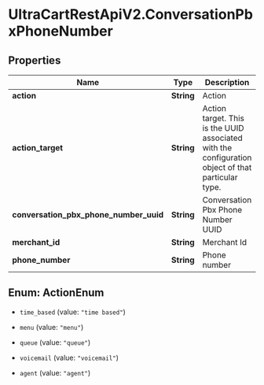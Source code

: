 # UltraCartRestApiV2.ConversationPbxPhoneNumber

## Properties
Name | Type | Description | Notes
------------ | ------------- | ------------- | -------------
**action** | **String** | Action | [optional] 
**action_target** | **String** | Action target.  This is the UUID associated with the configuration object of that particular type. | [optional] 
**conversation_pbx_phone_number_uuid** | **String** | Conversation Pbx Phone Number UUID | [optional] 
**merchant_id** | **String** | Merchant Id | [optional] 
**phone_number** | **String** | Phone number | [optional] 


<a name="ActionEnum"></a>
## Enum: ActionEnum


* `time_based` (value: `"time based"`)

* `menu` (value: `"menu"`)

* `queue` (value: `"queue"`)

* `voicemail` (value: `"voicemail"`)

* `agent` (value: `"agent"`)




